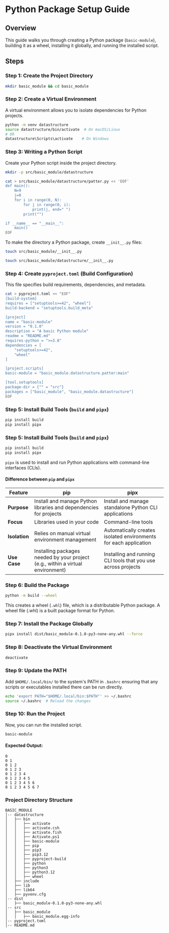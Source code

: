 # Python Package Setup Guide

## Overview
This guide walks you through creating a Python package (`basic-module`), building it as a wheel, installing it globally, and running the installed script.

## Steps

### Step 1: Create the Project Directory
```sh
mkdir basic_module && cd basic_module
```

### Step 2: Create a Virtual Environment
A virtual environment allows you to isolate dependencies for Python projects.
```sh
python -m venv datastructure
source datastructure/bin/activate  # On macOS/Linux
# OR
datastructure\Scripts\activate    # On Windows
```

### Step 3: Writing a Python Script
Create your Python script inside the project directory.

```sh
mkdir -p src/basic_module/datastructure
```

```sh
cat > src/basic_module/datastructure/patter.py << 'EOF'
def main():
    N=9
    j=0
    for i in range(0, N):
        for j in range(0, i):
            print(j, end=" ")
        print("")

if __name__ == "__main__":
    main()
EOF
```

To make the directory a Python package, create `__init__.py` files:
```sh
touch src/basic_module/__init__.py
```
```sh
touch src/basic_module/datastructure/__init__.py
```

### Step 4: Create `pyproject.toml` (Build Configuration)
This file specifies build requirements, dependencies, and metadata.
```sh
cat > pyproject.toml << "EOF"
[build-system]
requires = ["setuptools>=42", "wheel"]
build-backend = "setuptools.build_meta"

[project]
name = "basic-module"
version = "0.1.0"
description = "A basic Python module"
readme = "README.md"
requires-python = ">=3.8"
dependencies = [
    "setuptools>=42",
    "wheel"
]

[project.scripts]
basic-module = "basic_module.datastructure.patter:main"

[tool.setuptools]
package-dir = {"" = "src"}
packages = ["basic_module", "basic_module.datastructure"]
EOF
```

### Step 5: Install Build Tools (`build` and `pipx`)
```sh
pip install build
pip install pipx
```

### Step 5: Install Build Tools (`build` and `pipx`)
```sh
pip install build
pip install pipx
```
`pipx` is used to install and run Python applications with command-line interfaces (CLIs).

#### Difference between `pip` and `pipx`
| Feature  | pip | pipx |
|----------|------------------------------------------|------------------------------------------------|
| **Purpose** | Install and manage Python libraries and dependencies for projects | Install and manage standalone Python CLI applications |
| **Focus** | Libraries used in your code | Command-line tools |
| **Isolation** | Relies on manual virtual environment management | Automatically creates isolated environments for each application |
| **Use Case** | Installing packages needed by your project (e.g., within a virtual environment) | Installing and running CLI tools that you use across projects |


### Step 6: Build the Package
```sh
python -m build --wheel
```
This creates a wheel (`.whl`) file, which is a distributable Python package.
A wheel file (.whl) is a built package format for Python.


### Step 7: Install the Package Globally
```sh
pipx install dist/basic_module-0.1.0-py3-none-any.whl --force
```

### Step 8: Deactivate the Virtual Environment
```sh
deactivate
```

### Step 9: Update the PATH
Add `$HOME/.local/bin/` to the system's PATH in `.bashrc` ensuring that any scripts or executables installed there can be run directly.
```sh
echo 'export PATH="$HOME/.local/bin:$PATH"' >> ~/.bashrc
source ~/.bashrc  # Reload the changes
```

### Step 10: Run the Project
Now, you can run the installed script.
```sh
basic-module
```

#### Expected Output:
```
0
0 1
0 1 2
0 1 2 3
0 1 2 3 4
0 1 2 3 4 5
0 1 2 3 4 5 6
0 1 2 3 4 5 6 7
```


### Project Directory Structure
```
BASIC_MODULE
│-- datastructure
│   ├── bin
│   │   ├── activate
│   │   ├── activate.csh
│   │   ├── activate.fish
│   │   ├── Activate.ps1
│   │   ├── basic-module
│   │   ├── pip
│   │   ├── pip3
│   │   ├── pip3.12
│   │   ├── pyproject-build
│   │   ├── python
│   │   ├── python3
│   │   ├── python3.12
│   │   ├── wheel
│   ├── include
│   ├── lib
│   ├── lib64
│   ├── pyvenv.cfg
│-- dist
│   ├── basic_module-0.1.0-py3-none-any.whl
│-- src
│   ├── basic_module
│   │   ├── basic_module.egg-info
│-- pyproject.toml
│-- README.md
```

